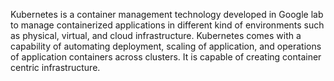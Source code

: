Kubernetes is a container management technology developed in Google lab to manage containerized applications in different kind of environments such as physical, virtual, and cloud infrastructure.
Kubernetes comes with a capability of automating deployment, scaling of application, and operations of application containers across clusters. It is capable of creating container centric infrastructure.